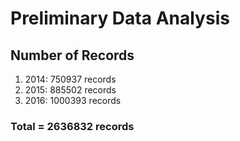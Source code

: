 # Preliminary Data Analysis
## Number of Records
1. 2014: 750937 records
2. 2015: 885502 records
3. 2016: 1000393 records  
### Total = 2636832 records
